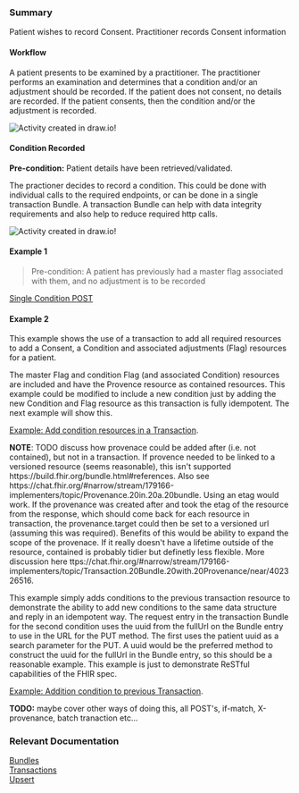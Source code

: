 
### Summary

<p>Patient wishes to record Consent. Practitioner records Consent information</p>    

#### Workflow

<p>
A patient presents to be examined by a practitioner.  The practitioner performs an examination and determines that a condition and/or an adjustment should be recorded.  If the patient does not consent, no details are recorded.  If the patient consents, then the condition and/or the adjustment is recorded.
</p>

<div>
    <img style="max-width: 70%" alt="Activity created in draw.io!" src="add-condition.drawio.png"/>
</div>

#### Condition Recorded  

<p>
<b>Pre-condition:</b> Patient details have been retrieved/validated.
</p>   

<p>
The practioner decides to record a condition.  This could be done with individual calls to the required endpoints, or can be done in a single transaction Bundle.  A transaction Bundle can help with data integrity requirements and also help to reduce required http calls.
</p>

<div>
    <img style="max-width: 70%" alt="Activity created in draw.io!" src="condition-recorded-sequence.drawio.png"/>
</div>

#### Example 1  

> Pre-condition: A patient has previously had a master flag associated with them, and no adjustment is to be recorded

[Single Condition POST](todo.html)  

#### Example 2  

<p>
This example shows the use of a transaction to add all required resources to add a Consent, a Condition and associated adjustments (Flag) resources for a patient.  

The master Flag and condition Flag (and associated Condition) resources are included and have the Provence resource as contained resources.  This example could be modified to include a new condition just by adding the new Condition and Flag resource as this transaction is fully idempotent.  The next example will show this.
</p>

[Example: Add condition resources in a Transaction](Bundle-add-condition-transaction-example-1.html).  

<p>
<b>NOTE</b>: TODO discuss how provenace could be added after (i.e. not contained), but not in a transaction.  If provence needed to be linked to a versioned resource (seems reasonable), this isn't supported https://build.fhir.org/bundle.html#references.  Also see https://chat.fhir.org/#narrow/stream/179166-implementers/topic/Provenance.20in.20a.20bundle.  Using an etag would work.  If the provenance was created after and took the etag of the resource from the response, which should come back for each resource in transaction, the provenance.target could then be set to a versioned url (assuming this was required).  Benefits of this would be ability to expand the scope of the provenace.  If it really doesn't have a lifetime outside of the resource, contained is probably tidier but definetly less flexible.  More discussion here ttps://chat.fhir.org/#narrow/stream/179166-implementers/topic/Transaction.20Bundle.20with.20Provenance/near/402326516.
</p>

<p>
This example simply adds conditions to the previous transaction resource to demonstrate the ability to add new conditions to the same data structure and reply in an idempotent way.  The request entry in the transaction Bundle for the second condition uses the uuid from the fullUrl on the Bundle entry to use in the URL for the PUT method.  The first uses the patient uuid as a search parameter for the PUT.  A uuid would be the preferred method to construct the uuid for the fullUrl in the Bundle entry, so this should be a reasonable example.  This example is just to demonstrate ReSTful capabilities of the FHIR spec.
</p>

[Example: Addition condition to previous Transaction](Bundle-add-condition-transaction-example-1.html).  

<p>
<b>TODO:</b> maybe cover other ways of doing this, all POST's, if-match, X-provenance, batch tranaction etc...
</p>

### Relevant Documentation

[Bundles](https://hl7.org/fhir/r4/bundle.html)  
[Transactions](https://hl7.org/fhir/r4/http.html#transaction)  
[Upsert](https://hl7.org/fhir/r4/http.html#upsert)  
